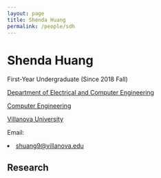 ```yaml
---
layout: page
title: Shenda Huang
permalink: /people/sdh
---
```

# Shenda Huang
First-Year Undergraduate (Since 2018 Fall)

[Department of Electrical and Computer Engineering](https://www1.villanova.edu/villanova/engineering/departments/ece.html)

[Computer Engineering](https://www1.villanova.edu/villanova/engineering/departments/ece/undergrad/bachelors-cpe.html)

[Villanova University](https://www1.villanova.edu/university.html)

Email: <li><a href="shuang9@villanova.edu">shuang9@villanova.edu</a>
## Research
